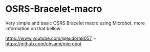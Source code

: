 # OSRS-Bracelet-macro

Very simple and basic OSRS Bracelet macro using Microbot, more information on that bellow: 

https://www.youtube.com/@eudora8057 ~ https://github.com/chsami/microbot
